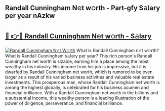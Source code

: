 ## Randall Cunningham N𝚎t w𝚘rth - Part-gfy S𝚊lary per year nAzkw

# <h2><a href="http://gc3dmu.nevu.top/?p=Randall+Cunningham">🔗 👉🔴 Randall Cunningham N𝚎t w𝚘rth - S𝚊lary</a></h2>

[![Randall Cunningham N𝚎t W𝚘rth](https://i.imgur.com/Oavwk0R.jpeg)](http://gc3dmu.nevu.top/?p=Randall+Cunningham)
What is Randall Cunningham n𝚎t w𝚘rth? What is Randall Cunningham s𝚊lary per year?
This rich person's Randall Cunningham net worth is sizable, earning him a place among the most wealthy in his industry. His income from his job is impressive, but it is dwarfed by Randall Cunningham net worth, which is rumored to be even larger as a result of his varied business activities and valuable real estate investments. This prosperous man, whose Randall Cunningham net worth is among the highest globally, is celebrated for his business acumen and financial brilliance. With a Randall Cunningham net worth in the billions and a substantial income, this wealthy person is a leading illustration of the power of diligence, perseverance, and financial brilliance.
